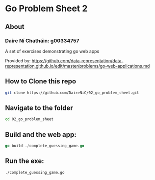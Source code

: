 # Go Problem Sheet 2

## About
### Daire Ní Chatháin: g00334757
A set of exercises demonstrating go web apps 

Provided by: https://github.com/data-representation/data-representation.github.io/edit/master/problems/go-web-applications.md

## How to Clone this repo

```bash
git clone https://github.com/DaireNiC/02_go_problem_sheet.git
```
## Navigate to the folder

```bash
cd 02_go_problem_sheet
```
## Build and the web app:

```go
go build ./complete_guessing_game.go
```

## Run the exe:

```bash
./complete_guessing_game.go
```

